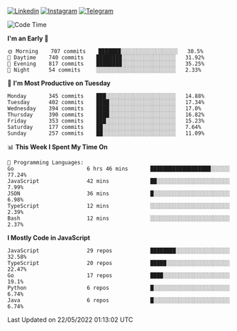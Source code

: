 [![Linkedin](https://img.shields.io/badge/-Archie-blue?style=flat-square&labelColor=gray&logo=Linkedin&logoColor=white&link=https://www.linkedin.com/in/archisdi)](https://www.linkedin.com/in/archisdi)
[![Instagram](https://img.shields.io/badge/-@archisdi-orange?style=flat-square&labelColor=gray&logo=Instagram&logoColor=white&link=https://www.instagram.com/archisdi)](https://www.instagram.com/archisdi)
[![Telegram](https://img.shields.io/badge/-aai-informational?style=flat-square&labelColor=gray&logo=telegram&logoColor=white&link=https://t.me/archisdi)](https://t.me/archisdi)

<!--START_SECTION:waka-->
![Code Time](http://img.shields.io/badge/Code%20Time-0%20secs-blue)

**I'm an Early 🐤** 

```text
🌞 Morning    707 commits    ███████░░░░░░░░░░░░░░░░░░   30.5% 
🌆 Daytime    740 commits    ████████░░░░░░░░░░░░░░░░░   31.92% 
🌃 Evening    817 commits    ████████░░░░░░░░░░░░░░░░░   35.25% 
🌙 Night      54 commits     ░░░░░░░░░░░░░░░░░░░░░░░░░   2.33%

```
📅 **I'm Most Productive on Tuesday** 

```text
Monday       345 commits    ███░░░░░░░░░░░░░░░░░░░░░░   14.88% 
Tuesday      402 commits    ████░░░░░░░░░░░░░░░░░░░░░   17.34% 
Wednesday    394 commits    ████░░░░░░░░░░░░░░░░░░░░░   17.0% 
Thursday     390 commits    ████░░░░░░░░░░░░░░░░░░░░░   16.82% 
Friday       353 commits    ███░░░░░░░░░░░░░░░░░░░░░░   15.23% 
Saturday     177 commits    ██░░░░░░░░░░░░░░░░░░░░░░░   7.64% 
Sunday       257 commits    ██░░░░░░░░░░░░░░░░░░░░░░░   11.09%

```


📊 **This Week I Spent My Time On** 

```text
💬 Programming Languages: 
Go                       6 hrs 46 mins       ███████████████████░░░░░░   77.24% 
JavaScript               42 mins             ██░░░░░░░░░░░░░░░░░░░░░░░   7.99% 
JSON                     36 mins             █░░░░░░░░░░░░░░░░░░░░░░░░   6.98% 
TypeScript               12 mins             ░░░░░░░░░░░░░░░░░░░░░░░░░   2.39% 
Bash                     12 mins             ░░░░░░░░░░░░░░░░░░░░░░░░░   2.37%

```

**I Mostly Code in JavaScript** 

```text
JavaScript               29 repos            ████████░░░░░░░░░░░░░░░░░   32.58% 
TypeScript               20 repos            █████░░░░░░░░░░░░░░░░░░░░   22.47% 
Go                       17 repos            ████░░░░░░░░░░░░░░░░░░░░░   19.1% 
Python                   6 repos             █░░░░░░░░░░░░░░░░░░░░░░░░   6.74% 
Java                     6 repos             █░░░░░░░░░░░░░░░░░░░░░░░░   6.74%

```



 Last Updated on 22/05/2022 01:13:02 UTC
<!--END_SECTION:waka-->